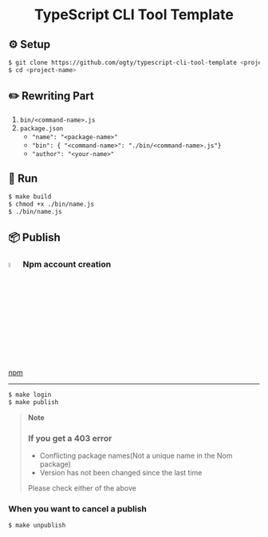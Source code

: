 <h1 align="center">TypeScript CLI Tool Template</h1>

## ⚙️ Setup

```zsh
$ git clone https://github.com/ogty/typescript-cli-tool-template <project-name>
$ cd <project-name>
```

## ✏️ Rewriting Part

1. `bin/<command-name>.js`
2. `package.json`
   - `"name": "<package-name>"`
   - `"bin": { "<command-name>": "./bin/<command-name>.js"}`
   - `"author": "<your-name>"`

## 🏃 Run

```zsh
$ make build
$ chmod +x ./bin/name.js
$ ./bin/name.js
```

## 📦 Publish

### <img src="https://raw.githubusercontent.com/npm/logos/master/npm%20logo/npm-logo-red.png" width="5%"> Npm account creation

[npm](https://www.npmjs.com/)

<hr>

```zsh
$ make login
$ make publish
```

> **Note**<br>
>
> ### If you get a 403 error
>
> - Conflicting package names(Not a unique name in the Nom package)
> - Version has not been changed since the last time
>
> Please check either of the above

### When you want to cancel a publish

```zsh
$ make unpublish
```
